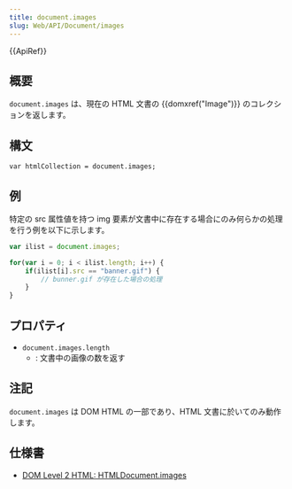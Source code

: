 ```yaml
---
title: document.images
slug: Web/API/Document/images
---
```

{{ApiRef}}

## 概要

`document.images` は、現在の HTML 文書の {{domxref("Image")}} のコレクションを返します。

## 構文

```
var htmlCollection = document.images;
```

## 例

特定の src 属性値を持つ img 要素が文書中に存在する場合にのみ何らかの処理を行う例を以下に示します。

```js
var ilist = document.images;

for(var i = 0; i < ilist.length; i++) {
    if(ilist[i].src == "banner.gif") {
        // bunner.gif が存在した場合の処理
    }
}
```

## プロパティ

- `document.images.length`
  - : 文書中の画像の数を返す

## 注記

`document.images` は DOM HTML の一部であり、HTML 文書に於いてのみ動作します。

## 仕様書

- [DOM Level 2 HTML: HTMLDocument.images](http://www.w3.org/TR/DOM-Level-2-HTML/html.html#ID-90379117)
